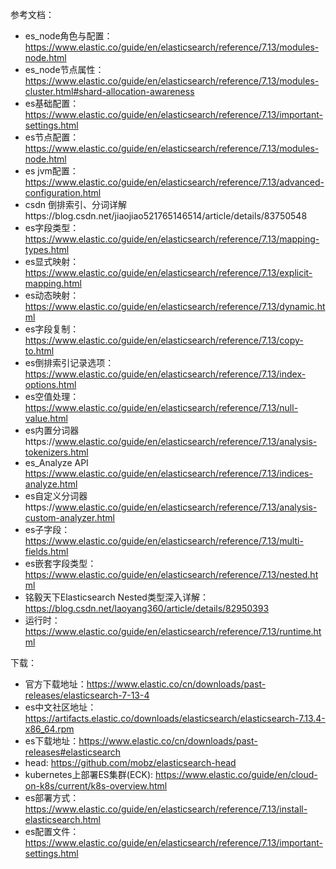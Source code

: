 参考文档：
- es_node角色与配置：https://www.elastic.co/guide/en/elasticsearch/reference/7.13/modules-node.html
- es_node节点属性：https://www.elastic.co/guide/en/elasticsearch/reference/7.13/modules-cluster.html#shard-allocation-awareness
- es基础配置：https://www.elastic.co/guide/en/elasticsearch/reference/7.13/important-settings.html
- es节点配置：https://www.elastic.co/guide/en/elasticsearch/reference/7.13/modules-node.html
- es jvm配置：https://www.elastic.co/guide/en/elasticsearch/reference/7.13/advanced-configuration.html
- csdn 倒排索引、分词详解https://blog.csdn.net/jiaojiao521765146514/article/details/83750548
- es字段类型：https://www.elastic.co/guide/en/elasticsearch/reference/7.13/mapping-types.html
- es显式映射：https://www.elastic.co/guide/en/elasticsearch/reference/7.13/explicit-mapping.html
- es动态映射：https://www.elastic.co/guide/en/elasticsearch/reference/7.13/dynamic.html
- es字段复制：https://www.elastic.co/guide/en/elasticsearch/reference/7.13/copy-to.html
- es倒排索引记录选项：https://www.elastic.co/guide/en/elasticsearch/reference/7.13/index-options.html
- es空值处理：https://www.elastic.co/guide/en/elasticsearch/reference/7.13/null-value.html
- es内置分词器https://www.elastic.co/guide/en/elasticsearch/reference/7.13/analysis-tokenizers.html
- es_Analyze API https://www.elastic.co/guide/en/elasticsearch/reference/7.13/indices-analyze.html
- es自定义分词器https://www.elastic.co/guide/en/elasticsearch/reference/7.13/analysis-custom-analyzer.html
- es子字段：https://www.elastic.co/guide/en/elasticsearch/reference/7.13/multi-fields.html
- es嵌套字段类型：https://www.elastic.co/guide/en/elasticsearch/reference/7.13/nested.html
- 铭毅天下Elasticsearch Nested类型深入详解：https://blog.csdn.net/laoyang360/article/details/82950393
- 运行时：https://www.elastic.co/guide/en/elasticsearch/reference/7.13/runtime.html



下载：
- 官方下载地址：https://www.elastic.co/cn/downloads/past-releases/elasticsearch-7-13-4
- es中文社区地址：https://artifacts.elastic.co/downloads/elasticsearch/elasticsearch-7.13.4-x86_64.rpm
- es下载地址：https://www.elastic.co/cn/downloads/past-releases#elasticsearch
- head: https://github.com/mobz/elasticsearch-head
- kubernetes上部署ES集群(ECK): https://www.elastic.co/guide/en/cloud-on-k8s/current/k8s-overview.html
- es部署方式：https://www.elastic.co/guide/en/elasticsearch/reference/7.13/install-elasticsearch.html
- es配置文件：https://www.elastic.co/guide/en/elasticsearch/reference/7.13/important-settings.html
